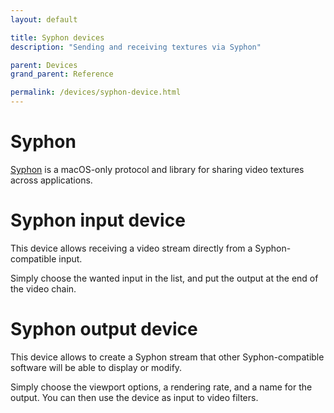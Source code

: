 ```yaml
---
layout: default

title: Syphon devices
description: "Sending and receiving textures via Syphon"

parent: Devices
grand_parent: Reference

permalink: /devices/syphon-device.html
---
```


# Syphon

[Syphon](http://syphon.v002.info/) is a macOS-only protocol and library for sharing video textures across applications. 

# Syphon input device

This device allows receiving a video stream directly from a Syphon-compatible input.

Simply choose the wanted input in the list, and put the output at the end of the video chain.

# Syphon output device

This device allows to create a Syphon stream that other Syphon-compatible software will be able to display or modify.

Simply choose the viewport options, a rendering rate, and a name for the output. You can then use the device as input to video filters.
